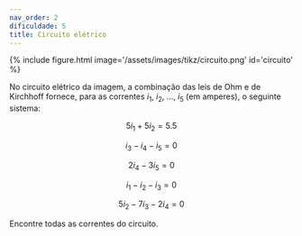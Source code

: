 ```yaml
---
nav_order: 2
dificuldade: 5
title: Circuito elétrico
---
```


<div class="col-md-6 float-right">
{% include figure.html image='/assets/images/tikz/circuito.png' id='circuito' %}
</div>

No circuito elétrico da imagem, a combinação das leis de Ohm e de Kirchhoff fornece, para as correntes $i_1$, $i_2$, ..., $i_5$ (em amperes), o seguinte sistema:

$$
 5 i_1 + 5 i_2 = 5.5 
$$

$$
 i_3 - i_4 - i_5 = 0
$$

$$
 2 i_4 - 3 i_5 = 0
$$
 
$$
 i_1 - i_2 - i_3 = 0
$$
 
$$
 5 i_2 - 7 i_3 -2 i_4 = 0
$$

Encontre todas as correntes do circuito.
